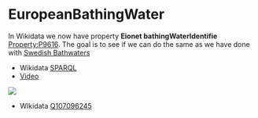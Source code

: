 # EuropeanBathingWater

In Wikidata we now have property **Eionet bathingWaterIdentifie** [Property:P9616](https://www.wikidata.org/wiki/Property:P9616). The goal is to see if we can do the same as we have done with [Swedish Bathwaters](https://github.com/salgo60/Svenskabadplatser)

* Wikidata [SPARQL](https://w.wiki/3RZx)    
* [Video](https://youtu.be/5Isx4Ngi6Bw)

![](https://github.com/salgo60/Svenskabadplatser/raw/main/img/Eionet%20bathidentifier%20in%20Wikidata.png?raw=true)

* WIkidata [Q107096245](https://www.wikidata.org/wiki/Q107096245)

